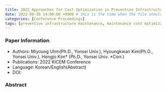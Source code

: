 ```yaml
---
title: 2022_Approaches for Cost Optimization in Preventive Infrastructure Maintenance Management
date: 2022-08-30 14:00:00 +0900 # this is the time when the file should be shown to public
categories: [Conference Proceedings]
tags: [preventive infrastructure maintenance, maintenance cost optimization, approaches for cost optimization]     # TAG names should always be lowercase
---
```


### Paper Information
- Authors: Miyoung Uhm(Ph.D., Yonsei Univ.), Hyoungkwan Kim(Ph.D., Yonsei Univ.), Hongjo Kim* (Ph.D., Yonsei Univ. *Corr.)
- Publications:
2022 KICEM Conference
- Language: 
Korean/English(Abstract)
- DOI:

### Abstract